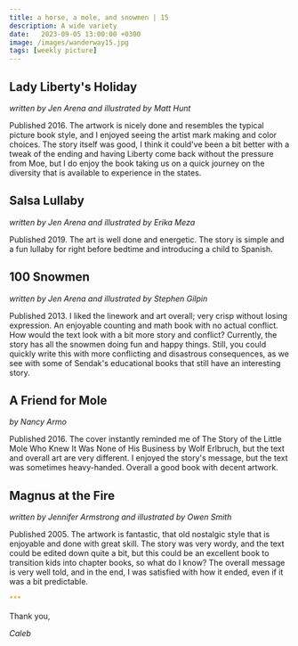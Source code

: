 ```yaml
---
title: a horse, a mole, and snowmen | 15
description: A wide variety
date:   2023-09-05 13:00:00 +0300
image: /images/wanderway15.jpg
tags: [weekly picture]
---
```


## Lady Liberty's Holiday

*written by Jen Arena and illustrated by Matt Hunt*

Published 2016. The artwork is nicely done and resembles the typical picture book style, and I enjoyed seeing the artist mark making and color choices. The story itself was good, I think it could've been a bit better with a tweak of the ending and having Liberty come back without the pressure from Moe, but I do enjoy the book taking us on a quick journey on the diversity that is available to experience in the states. 

## Salsa Lullaby

*written by Jen Arena and illustrated by Erika Meza*

Published 2019. The art is well done and energetic. The story is simple and a fun lullaby for right before bedtime and introducing a child to Spanish. 

## 100 Snowmen

*written by Jen Arena and illustrated by Stephen Gilpin*

Published 2013. I liked the linework and art overall; very crisp without losing expression. An enjoyable counting and math book with no actual conflict. How would the text look with a bit more story and conflict? Currently, the story has all the snowmen doing fun and happy things. Still, you could quickly write this with more conflicting and disastrous consequences, as we see with some of Sendak's educational books that still have an interesting story. 

## A Friend for Mole

*by Nancy Armo*

Published 2016. The cover instantly reminded me of The Story of the Little Mole Who Knew It Was None of His Business by Wolf Erlbruch, but the text and overall art are very different. I enjoyed the story's message, but the text was sometimes heavy-handed. Overall a good book with decent artwork. 

## Magnus at the Fire

*written by Jennifer Armstrong and illustrated by Owen Smith*

Published 2005. The artwork is fantastic, that old nostalgic style that is enjoyable and done with great skill. The story was very wordy, and the text could be edited down quite a bit, but this could be an excellent book to transition kids into chapter books, so what do I know? The overall message is very well told, and in the end, I was satisfied with how it ended, even if it was a bit predictable. 

<h style="color:#E7A526;">***</h>

Thank you,

*Caleb*